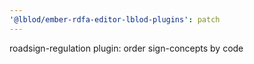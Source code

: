 ```yaml
---
'@lblod/ember-rdfa-editor-lblod-plugins': patch
---
```


roadsign-regulation plugin: order sign-concepts by code
